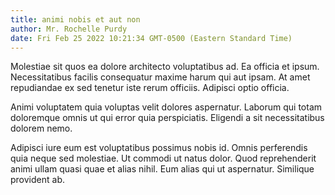 ```yaml
---
title: animi nobis et aut non
author: Mr. Rochelle Purdy
date: Fri Feb 25 2022 10:21:34 GMT-0500 (Eastern Standard Time)
---
```

Molestiae sit quos ea dolore architecto voluptatibus ad. Ea officia et ipsum. Necessitatibus facilis consequatur maxime harum qui aut ipsam. At amet repudiandae ex sed tenetur iste rerum officiis. Adipisci optio officia.

 Animi voluptatem quia voluptas velit dolores aspernatur. Laborum qui totam doloremque omnis ut qui error quia perspiciatis. Eligendi a sit necessitatibus dolorem nemo.

 Adipisci iure eum est voluptatibus possimus nobis id. Omnis perferendis quia neque sed molestiae. Ut commodi ut natus dolor. Quod reprehenderit animi ullam quasi quae et alias nihil. Eum alias qui ut aspernatur. Similique provident ab.